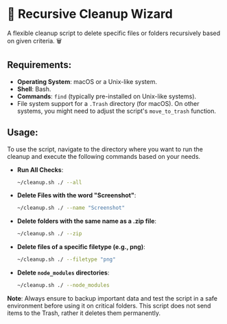 # 🧹 Recursive Cleanup Wizard

A flexible cleanup script to delete specific files or folders recursively based on given criteria. 🗑️

## Requirements:

- **Operating System**: macOS or a Unix-like system.
- **Shell**: Bash.
- **Commands**: `find` (typically pre-installed on Unix-like systems).
- File system support for a `.Trash` directory (for macOS). On other systems, you might need to adjust the script's `move_to_trash` function.


## Usage:

To use the script, navigate to the directory where you want to run the cleanup and execute the following commands based on your needs.

- **Run All Checks**:
  ```bash
  ~/cleanup.sh ./ --all
  ```

- **Delete Files with the word "Screenshot"**:
  ```bash
  ~/cleanup.sh ./ --name "Screenshot" 
  ```

- **Delete folders with the same name as a .zip file**:
  ```bash
  ~/cleanup.sh ./ --zip 
  ```

- **Delete files of a specific filetype (e.g., png)**:
  ```bash
  ~/cleanup.sh ./ --filetype "png"
  ```

- **Delete `node_modules` directories**:
  ```bash
  ~/cleanup.sh ./ --node_modules
  ```

**Note**: Always ensure to backup important data and test the script in a safe environment before using it on critical folders. This script does not send items to the Trash, rather it deletes them permanently.
